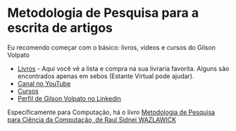 # Metodologia de Pesquisa para a escrita de artigos

Eu recomendo começar com o básico: livros, vídeos e cursos do Gilson Volpato

- [Livros](https://www.goodreads.com/search?q=gilson+volpato&qid=vYRLKj5IjH) - Aqui você vê a lista e compra na sua livraria favorita. Alguns são encontrados apenas em sebos (Estante Virtual pode ajudar).
- [Canal no YouTube](https://www.youtube.com/channel/UCK8qlYg46RAp92HYsU3-cFQ)
- [Cursos](https://www.igvec.com/)
- [Perfil de Gilson Volpato no Linkedin](https://www.linkedin.com/in/gilson-volpato-56a9a8114/)

Especificamente para Computação, há o livro [Metodologia de Pesquisa para Ciência da Computação, de Raul Sidnei WAZLAWICK](https://www.amazon.com.br/Metodologia-Pesquisa-para-Ci%C3%AAncia-Computa%C3%A7%C3%A3o/dp/8595151091/)
